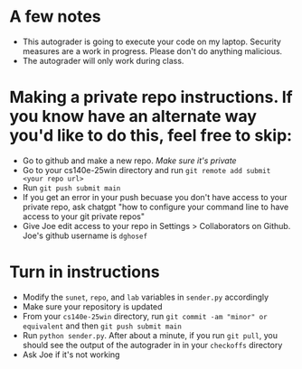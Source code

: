 # A few notes
- This autograder is going to execute your code on my laptop. Security measures are a work in progress. Please don't do anything malicious.
- The autograder will only work during class.
# Making a private repo instructions. If you know have an alternate way you'd like to do this, feel free to skip:
- Go to github and make a new repo. *Make sure it's private*
- Go to your cs140e-25win directory and run `git remote add submit <your repo url>`
- Run `git push submit main`
- If you get an error in your push becuase you don't have access to your private repo, ask chatgpt "how to configure your command line to have access to your git private repos"
- Give Joe edit access to your repo in Settings > Collaborators on Github. Joe's github username is `dghosef`

# Turn in instructions
- Modify the `sunet`, `repo`, and `lab` variables in `sender.py` accordingly
- Make sure your repository is updated
- From your `cs140e-25win` directory, run `git commit -am "minor" or equivalent` and then `git push submit main`
- Run `python sender.py`. After about a minute, if you run `git pull`, you should see the output of the autograder in in your `checkoffs` directory
- Ask Joe if it's not working
